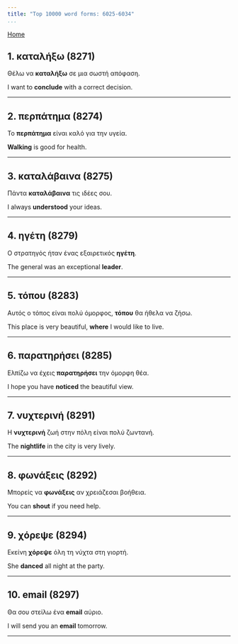```yaml
---
title: "Top 10000 word forms: 6025-6034"
...
```


[Home](./) 

## 1. καταλήξω (8271)

Θέλω να **καταλήξω** σε μια σωστή απόφαση.  

I want to **conclude** with a correct decision.

---

## 2. περπάτημα (8274)

Το **περπάτημα** είναι καλό για την υγεία.  

**Walking** is good for health.

---

## 3. καταλάβαινα (8275)

Πάντα **καταλάβαινα** τις ιδέες σου.

I always **understood** your ideas.

---

## 4. ηγέτη (8279)

Ο στρατηγός ήταν ένας εξαιρετικός **ηγέτη**.

The general was an exceptional **leader**.

---

## 5. τόπου (8283)

Αυτός ο τόπος είναι πολύ όμορφος, **τόπου** θα ήθελα να ζήσω.

This place is very beautiful, **where** I would like to live.

---

## 6. παρατηρήσει (8285)

Ελπίζω να έχεις **παρατηρήσει** την όμορφη θέα.

I hope you have **noticed** the beautiful view.

---

## 7. νυχτερινή (8291)

Η **νυχτερινή** ζωή στην πόλη είναι πολύ ζωντανή.  

The **nightlife** in the city is very lively.

---

## 8. φωνάξεις (8292)

Μπορείς να **φωνάξεις** αν χρειάζεσαι βοήθεια.  

You can **shout** if you need help.

---

## 9. χόρεψε (8294)

Εκείνη **χόρεψε** όλη τη νύχτα στη γιορτή.  

She **danced** all night at the party.

---

## 10. email (8297)

Θα σου στείλω ένα **email** αύριο.

I will send you an **email** tomorrow.

---

